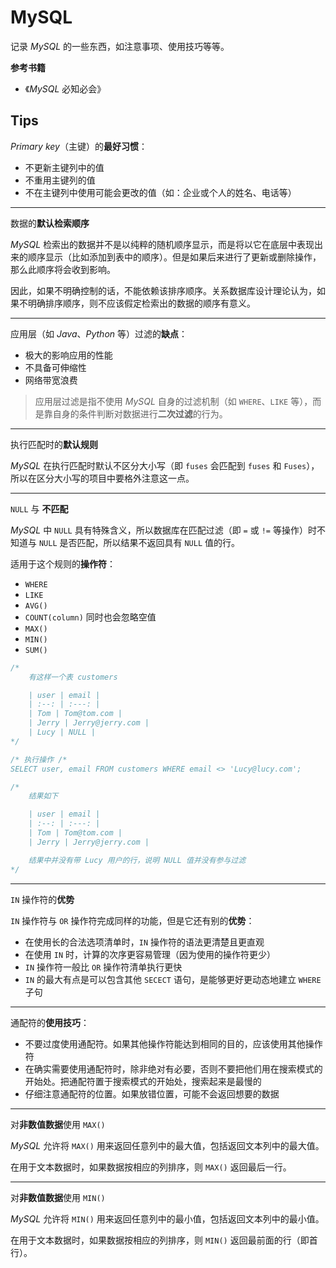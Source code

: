 # MySQL

记录 *MySQL* 的一些东西，如注意事项、使用技巧等等。

**参考书籍**

- 《*MySQL* 必知必会》

## Tips

*Primary key*（主键）的**最好习惯**：

- 不更新主键列中的值
- 不重用主键列的值
- 不在主键列中使用可能会更改的值（如：企业或个人的姓名、电话等）

---

数据的**默认检索顺序**

*MySQL* 检索出的数据并不是以纯粹的随机顺序显示，而是将以它在底层中表现出来的顺序显示（比如添加到表中的顺序）。但是如果后来进行了更新或删除操作，那么此顺序将会收到影响。

因此，如果不明确控制的话，不能依赖该排序顺序。关系数据库设计理论认为，如果不明确排序顺序，则不应该假定检索出的数据的顺序有意义。

---

应用层（如 *Java*、*Python* 等）过滤的**缺点**：

- 极大的影响应用的性能
- 不具备可伸缩性
- 网络带宽浪费

> 应用层过滤是指不使用 *MySQL* 自身的过滤机制（如 `WHERE`、`LIKE` 等），而是靠自身的条件判断对数据进行**二次过滤**的行为。

---

执行匹配时的**默认规则**

*MySQL* 在执行匹配时默认不区分大小写（即 `fuses` 会匹配到 `fuses` 和 `Fuses`），所以在区分大小写的项目中要格外注意这一点。

---

`NULL` 与 **不匹配**

*MySQL* 中 `NULL` 具有特殊含义，所以数据库在匹配过滤（即 `=` 或 `!=` 等操作）时不知道与 `NULL` 是否匹配，所以结果不返回具有 `NULL` 值的行。

适用于这个规则的**操作符**：

- `WHERE`
- `LIKE`
- `AVG()`
- `COUNT(column)` 同时也会忽略空值
- `MAX()`
- `MIN()`
- `SUM()`

``` sql
/*
    有这样一个表 customers

    | user | email |
    | :--: | :---: |
    | Tom | Tom@tom.com |
    | Jerry | Jerry@jerry.com |
    | Lucy | NULL |
*/

/* 执行操作 /*
SELECT user, email FROM customers WHERE email <> 'Lucy@lucy.com';

/*
    结果如下

    | user | email |
    | :--: | :---: |
    | Tom | Tom@tom.com |
    | Jerry | Jerry@jerry.com |

    结果中并没有带 Lucy 用户的行，说明 NULL 值并没有参与过滤
*/
```

---

`IN` 操作符的**优势**

`IN` 操作符与 `OR` 操作符完成同样的功能，但是它还有别的**优势**：

- 在使用长的合法选项清单时，`IN` 操作符的语法更清楚且更直观
- 在使用 `IN` 时，计算的次序更容易管理（因为使用的操作符更少）
- `IN` 操作符一般比 `OR` 操作符清单执行更快
- `IN` 的最大有点是可以包含其他 `SECECT` 语句，是能够更好更动态地建立 `WHERE` 子句

---

通配符的**使用技巧**：

- 不要过度使用通配符。如果其他操作符能达到相同的目的，应该使用其他操作符
- 在确实需要使用通配符时，除非绝对有必要，否则不要把他们用在搜索模式的开始处。把通配符置于搜索模式的开始处，搜索起来是最慢的
- 仔细注意通配符的位置。如果放错位置，可能不会返回想要的数据

---

对**非数值数据**使用 `MAX()`

*MySQL* 允许将 `MAX()` 用来返回任意列中的最大值，包括返回文本列中的最大值。

在用于文本数据时，如果数据按相应的列排序，则 `MAX()` 返回最后一行。

---

对**非数值数据**使用 `MIN()`

*MySQL* 允许将 `MIN()` 用来返回任意列中的最小值，包括返回文本列中的最小值。

在用于文本数据时，如果数据按相应的列排序，则 `MIN()` 返回最前面的行（即首行）。
